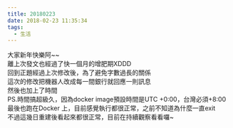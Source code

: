 ```yaml
---
title: 20180223
date: 2018-02-23 11:35:34
tags:
  - 生活
---
```


大家新年快樂阿~~  
離上次發文也經過了快一個月的增肥期XDDD  
回到正題經過上次修改後，為了避免字數過長的關係  
這次的修改把機器人改成每一間銀行就回應一則訊息  
然後也加上了時間  
PS.時間搞超級久，因為docker image預設時間是UTC +0:00，台灣必須+8:00  
最後也跑在Docker 上，目前感覺執行都很正常，之前不知道為什麼一直exit  
不過這幾日重建後看起來都很正常，目前在持續觀察看看囉~  

